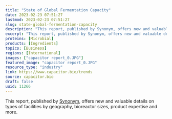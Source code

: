 ```yaml
---
title: "State of Global Fermentation Capacity"
date: 2023-02-23 07:51:27
lastmod: 2023-02-23 07:51:27
slug: state-global-fermentation-capacity
description: "This report, published by Synonym, offers new and valuable details on types of facilities by geography, bioreactor sizes, product expertise and more."
excerpt: "This report, published by Synonym, offers new and valuable details on types of facilities by geography, bioreactor sizes, product expertise and more."
proteins: [Microbial]
products: [Ingredients]
topics: [Business]
regions: [International]
images: ["capacitor report_0.JPG"]
featured_image: "capacitor report_0.JPG"
resource_type: "industry"
link: https://www.capacitor.bio/trends
source: capacitor.bio
draft: false
uuid: 11266
---
```

This report, published by [Synonym](https://synonym.bio/), offers new
and valuable details on types of facilities by geography, bioreactor
sizes, product expertise and more.
